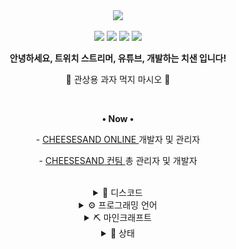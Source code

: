 <div align="center">
  <a href="#"><img src="https://capsule-render.vercel.app/api?type=waving&height=240&text=%E2%80%A2%20%EC%B9%98%EC%A6%88%EC%83%8C%EB%93%9C%20%E2%80%A2&fontSize=50&fontAlignY=40&fontColor=fcfcfc&color=0:FCEDCF,100:F6CF80"></a>

  <a href="mailto:choijoung1479@gmail.com?subject=[GitHub] "><img src="https://img.shields.io/badge/Email-choijoung1479%40gmail.com-EA4335?&logo=gmail&style=for-the-badge&logoColor=fcfcfc"></a>
  <a href="mailto:cheesesand"><img src="https://dcbadge.vercel.app/api/shield/541524642662318080?theme=default-inverted"></a>
  <a href="https://twitch.tv/cheesesand_"><img src="https://img.shields.io/twitch/status/cheesesand_?color=%238142f5&logo=twitch&style=for-the-badge&logoColor=fcfcfc"></a>
  <a href="https://youtube.com/@CheeseSand"><img src="https://img.shields.io/youtube/channel/subscribers/UCmfTIaIkh-W_zmQElX-RYMQ?color=red&label=youtube&logo=youtube&style=for-the-badge&logoColor=fcfcfc"></a>
  <br>

  <p><strong>안녕하세요, 트위치 스트리머, 유튜브, 개발하는 치샌 입니다!</strong></p>
  <p>🧀 관상용 과자 먹지 마시오 🧀</p>
  <br>

  <p>
    <p><strong>• Now •</strong></p>
    <p>- <a href="https://cheesesand.kr"> CHEESESAND ONLINE </a> 개발자 및 관리자</p>
    <p>- <a href="https://github.com/CheeseSandTeam"> CHEESESAND 컨팀 </a> 총 관리자 및 개발자</p>
  </p>
  <br>

  <details><summary>💬 디스코드</summary>
    <a href="https://discord.gg/U6squ2hbyp"><img src="res/치즈샌드_디스코드.png" width="48px"></a>
    <a href="https://discord.com/df7xkSqyDP"><img src="res/CHEESESAND_ONLINE.png" width="48px"></a>
  </details>

  <details><summary>⚙️ 프로그래밍 언어</summary>
    <a href="mailto:C"><img src="https://img.shields.io/badge/C-A8B9CC?style=for-the-badge&logo=C&logoColor=fcfcfc"></a>
    <a href="mailto:Python"><img src="https://img.shields.io/badge/Python-3776AB?style=for-the-badge&logo=Python&logoColor=fcfcfc"></a>
    <a href="mailto:Java"><img src="https://img.shields.io/badge/JAVA-f56042?&logo=oracle&style=for-the-badge&logoColor=fcfcfc"></a>
    <a href="mailto:Kotlin"><img src="https://img.shields.io/badge/Kotlin-7F52FF?style=for-the-badge&logo=Kotlin&logoColor=fcfcfc"></a>
  </details>

  <details><summary>⛏️ 마인크래프트</summary>
    <p>test 1</p>
    <p>test 2</p>
    <p>test 3</p>
  </details>

  <details><summary>📑 상태</summary>
    <a href="https://github.com/CheeseSand"><img src="https://github-contribution-stats.vercel.app/api/?username=CheeseSand"></a>
    <a href="https://github.com/CheeseSand"><img src="https://github-readme-stats.vercel.app/api?username=CheeseSand&count_private=true&show_icons=true&include_all_commits=true"></a>
    <a href="https://github.com/CheeseSand"><img src="http://github-profile-summary-cards.vercel.app/api/cards/profile-details?username=CheeseSand&theme=default"></a>
  </details>
</div>